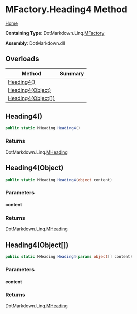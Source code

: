 <a name="_top"></a>

# MFactory\.Heading4 Method

[Home](../../../../README.md#_top)

**Containing Type**: DotMarkdown\.Linq\.[MFactory](../README.md#_top)

**Assembly**: DotMarkdown\.dll

## Overloads

| Method | Summary |
| ------ | ------- |
| [Heading4()](#DotMarkdown_Linq_MFactory_Heading4) | |
| [Heading4(Object)](#DotMarkdown_Linq_MFactory_Heading4_System_Object_) | |
| [Heading4(Object\[\])](#DotMarkdown_Linq_MFactory_Heading4_System_Object___) | |

## Heading4\(\) <a name="DotMarkdown_Linq_MFactory_Heading4"></a>

```csharp
public static MHeading Heading4()
```

### Returns

DotMarkdown\.Linq\.[MHeading](../../MHeading/README.md#_top)

## Heading4\(Object\) <a name="DotMarkdown_Linq_MFactory_Heading4_System_Object_"></a>

```csharp
public static MHeading Heading4(object content)
```

### Parameters

#### content

### Returns

DotMarkdown\.Linq\.[MHeading](../../MHeading/README.md#_top)

## Heading4\(Object\[\]\) <a name="DotMarkdown_Linq_MFactory_Heading4_System_Object___"></a>

```csharp
public static MHeading Heading4(params object[] content)
```

### Parameters

#### content

### Returns

DotMarkdown\.Linq\.[MHeading](../../MHeading/README.md#_top)


